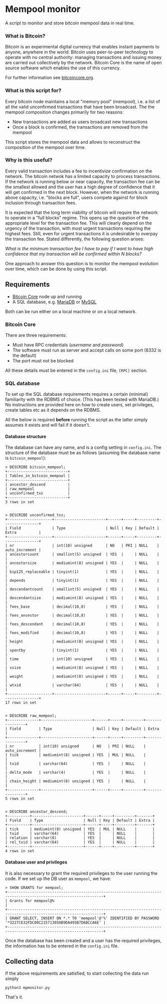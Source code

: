 Mempool monitor
==============

A script to monitor and store bitcoin mempool data in real time.


### What is Bitcoin?


Bitcoin is an experimental digital currency that enables instant payments to anyone, anywhere in the
world. Bitcoin uses peer-to-peer technology to operate with no central authority: managing
transactions and issuing money are carried out collectively by the network. Bitcoin Core is the name
of open source software which enables the use of this currency.

For further information see [bitcoincore.org](https://bitcoincore.ord).


### What is this script for?

Every bitcoin node maintains a local "memory pool" (mempool), i.e. a list of all the valid unconfirmed
transactions that have been broadcast. The the mempool composition changes primarily for two reasons:

* New transactions are added as users broadcast new transactions
* Once a block is confirmed, the transactions are removed from the mempool

This script stores the mempool data and allows to reconstruct the composition of the mempool over
time.


### Why is this useful?

Every valid transaction includes a fee to incentivize confirmation on the network. The bitcoin
netwok has a limited capacity to process transactions. If the network is running below or near
capacity, the transaction fee can be the smallest allowed and the user has a high degree of
confidence that it will get confirmed in the next block. However, when the network is running above
capacity, i.e. "blocks are full", users compete against for block inclusion through transaction
fees.

It is expected that the long term viability of bitcoin will require the network to operate in a
"full blocks" regime. This opens up the question of the appropriate level for the transaction
fee. This will clearly depend on the urgency of the transaction, with most urgent transactions
requiring the highest fees. Still, even for urgent transactions it is undesirable to overpay the
transaction fee. Stated differently, the following question arises:

*What is the minimum transaction fee I have to pay if I want to have high confidence that my
 transaction will be confirmed within N blocks?*


One approach to answer this question is to monitor the mempool evolution over time, which can be
done by using this script.


Requirements
------------

* [Bitcoin Core](https://github.com/bitcoin/bitcoin/) node up and running
* A SQL database, e.g. [MariaDB](https://mariadb.org/) or [MySQL](https://www.mysql.com/)


Both can be run either on a local machine or on a local network.



### Bitcoin Core

There are three requirements:

* Must have RPC credentials (*username* and *password*)
* The software must run as server and accept calls on some port (8332 is the default)
* The port must not be blocked


All these details must be entered in the ```config.ini``` file, ```[RPC]``` section.


### SQL database 

To set up the SQL database requirements requires a certain (minimal) familiarity with the RDBMS of
choice. (This has been tested with MariaDB.) No instructions are provided here on how to create
users, set privileges, create tables etc as it depends on the RDBMS.

All the below is required **before** running the script as the latter simply assumes it exists and
will fail if it doesn't.

#### Database structure


The database can have any name, and is a config setting in ```config.ini```. The structure of the
database must be as follows (assuming the database name is ```bitcoin_mempool```):

```
> DESCRIBE bitcoin_mempool;
+---------------------------+
| Tables_in_bitcoin_mempool |
+---------------------------+
| ancestor_descend          |
| raw_mempool               |
| unconfirmed_txs           |
+---------------------------+
3 rows in set


> DESCRIBE unconfirmed_txs;
+--------------------+-----------------------+------+-----+---------+----------------+
| Field              | Type                  | Null | Key | Default | Extra          |
+--------------------+-----------------------+------+-----+---------+----------------+
| nr                 | int(10) unsigned      | NO   | PRI | NULL    | auto_increment |
| ancestorcount      | smallint(5) unsigned  | YES  |     | NULL    |                |
| ancestorsize       | mediumint(8) unsigned | YES  |     | NULL    |                |
| bip125_replaceable | tinyint(1)            | YES  |     | NULL    |                |
| depends            | tinyint(1)            | YES  |     | NULL    |                |
| descendantcount    | smallint(5) unsigned  | YES  |     | NULL    |                |
| descendantsize     | mediumint(8) unsigned | YES  |     | NULL    |                |
| fees_base          | decimal(10,8)         | YES  |     | NULL    |                |
| fees_ancestor      | decimal(10,8)         | YES  |     | NULL    |                |
| fees_descendant    | decimal(10,8)         | YES  |     | NULL    |                |
| fees_modified      | decimal(10,8)         | YES  |     | NULL    |                |
| height             | mediumint(8) unsigned | YES  |     | NULL    |                |
| spentby            | tinyint(1)            | YES  |     | NULL    |                |
| time               | int(10) unsigned      | YES  |     | NULL    |                |
| vsize              | mediumint(8) unsigned | YES  |     | NULL    |                |
| weight             | mediumint(8) unsigned | YES  |     | NULL    |                |
| wtxid              | varchar(64)           | YES  |     | NULL    |                |
+--------------------+-----------------------+------+-----+---------+----------------+
17 rows in set 


> DESCRIBE raw_mempool;
+--------------+-----------------------+------+-----+---------+----------------+
| Field        | Type                  | Null | Key | Default | Extra          |
+--------------+-----------------------+------+-----+---------+----------------+
| nr           | int(10) unsigned      | NO   | PRI | NULL    | auto_increment |
| tick         | mediumint(8) unsigned | YES  | MUL | NULL    |                |
| txid         | varchar(64)           | YES  |     | NULL    |                |
| delta_mode   | varchar(4)            | YES  |     | NULL    |                |
| chain_height | mediumint(8) unsigned | YES  |     | NULL    |                |
+--------------+-----------------------+------+-----+---------+----------------+
5 rows in set


> DESCRIBE ancestor_descend;
+----------+-----------------------+------+-----+---------+-------+
| Field    | Type                  | Null | Key | Default | Extra |
+----------+-----------------------+------+-----+---------+-------+
| tick     | mediumint(8) unsigned | YES  | MUL | NULL    |       |
| txid     | varchar(64)           | YES  |     | NULL    |       |
| relation | varchar(8)            | YES  |     | NULL    |       |
| rel_txid | varchar(64)           | YES  |     | NULL    |       |
+----------+-----------------------+------+-----+---------+-------+
4 rows in set
```



#### Database user and privileges

It is also necessary to grant the required privileges to the user running the code. If we set up the
DB user as ```mempool```, we have:

```
> SHOW GRANTS for mempool;
+-----------------------------------------------------------------------------------------------------------------+
| Grants for mempool@%                                                                                            |
+-----------------------------------------------------------------------------------------------------------------+
| GRANT SELECT, INSERT ON *.* TO 'mempool'@'%' IDENTIFIED BY PASSWORD '*3227C632FDC00C215713058B9DA495B7D6BCCA6E' |
+-----------------------------------------------------------------------------------------------------------------+
```


Once the database has been created and a user has the required privileges, the information has to be
entered in the ```config.ini``` file.


Collecting data
---------------

If the above requirements are satisfied, to start collecting the data run simply

```
python3 mpmonitor.py
```

That's it.

